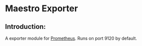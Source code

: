 Maestro Exporter
============

Introduction:
----

A exporter module for [Prometheus](https://prometheus.io/). Runs on port 9120 by default.